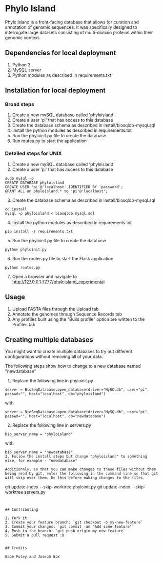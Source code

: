 # Phylo Island

Phylo Island is a front-facing database that allows for curation and annotation of genomic sequences. It was specifically designed to interrogate large datasets consisting of multi-domain proteins within their genomic context.

## Dependencies for local deployment

1. Python 3
2. MySQL server
3. Python modules as described in requirements.txt

## Installation for local deployment

### Broad steps

1. Create a new mySQL database called 'phyloisland'
2. Create a user 'pi' that has access to this database
3. Create the database schema as described in install/biosqldb-mysql.sql
4. Install the python modules as described in requirements.txt
5. Run the phyloinit.py file to create the database
6. Run routes.py to start the application

### Detailed steps for UNIX

1. Create a new mySQL database called 'phyloisland'
2. Create a user 'pi' that has access to this database

```
sudo mysql -p
CREATE DATABASE phyloisland
CREATE USER 'pi'@'localhost' IDENTIFIED BY 'password';
GRANT ALL on phyloisland.* to 'pi'@'localhost';
```

3. Create the database schema as described in install/biosqldb-mysql.sql

```
cd install
mysql -p phyloisland < biosqldb-mysql.sql
```

4. Install the python modules as described in requirements.txt
```
pip install -r requirements.txt
```

5. Run the phyloinit.py file to create the database

```
python phyloinit.py
```

6. Run the routes.py file to start the Flask application
```
python routes.py
```

7. Open a browser and navigate to http://127.0.0.1:7777/phyloisland_experimental

## Usage

1. Upload FASTA files through the Upload tab
2. Annotate the genomes through Sequence Records tab
3. Any profiles built using the "Build profile" option are written to the Profiles tab

## Creating multiple databases

You might want to create multiple databases to try out different configurations without removing all of your data.

The following steps show how to change to a new database named "newdatabase"

1. Replace the following line in phyloinit.py
```
server = BioSeqDatabase.open_database(driver="MySQLdb", user="pi", passwd="", host="localhost", db="phyloisland")
```
with
```
server = BioSeqDatabase.open_database(driver="MySQLdb", user="pi", passwd="", host="localhost", db="newdatabase")
```
2. Replace the following line in servers.py
```
bio_server_name = "phyloisland"
```
with
```
bio_server_name = "newdatabase"
3. Follow the install steps but change "phyloisland" to something else, for example - "newdatabase"

Additionaly, so that you can make changes to these files without them being read by git, enter the following in the command line so that git will skip over them. Do this before making changes to the files.

```
git update-index --skip-worktree phyloinit.py
git update-index --skip-worktree servers.py

```


## Contributing

1. Fork it!
2. Create your feature branch: `git checkout -b my-new-feature`
3. Commit your changes: `git commit -am 'Add some feature'`
4. Push to the branch: `git push origin my-new-feature`
5. Submit a pull request :D


## Credits

Gabe Foley and Joseph Box
